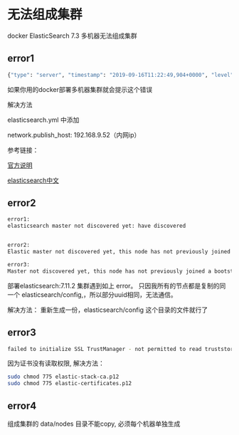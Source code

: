 
# 无法组成集群

docker ElasticSearch 7.3 多机器无法组成集群

## error1

```bash
{"type": "server", "timestamp": "2019-09-16T11:22:49,904+0000", "level": "WARN", "component": "o.e.c.c.ClusterFormationFailureHelper", "cluster.name": "vkb-es-cluster", "node.name": "esnode-003",  "message": "master not discovered yet, this node has not previously joined a bootstrapped (v7+) cluster, and this node must discover master-eligible nodes [esnode-001, esnode-002, esnode-003] to bootstrap a cluster: have discovered [{esnode-003}{J1EaLd4DSA-V_-tBeMCdPw}{xY86nCO1S6eGiTGXtXWNIQ}{172.17.0.2}{172.17.0.2:9300}{dim}{ml.machine_memory=3954184192, xpack.installed=true, ml.max_open_jobs=20}]; discovery will continue using [192.168.9.52:9300, 192.168.9.53:9300, 192.168.9.54:9300, 192.168.9.55:9300] from hosts providers and [{esnode-003}{J1EaLd4DSA-V_-tBeMCdPw}{xY86nCO1S6eGiTGXtXWNIQ}{172.17.0.2}{172.17.0.2:9300}{dim}{ml.machine_memory=3954184192, xpack.installed=true, ml.max_open_jobs=20}] from last-known cluster state; node term 0, last-accepted version 0 in term 0"  }  
```

如果你用的docker部署多机器集群就会提示这个错误

解决方法

elasticsearch.yml 中添加

network.publish\_host: 192.168.9.52（内网ip）

参考链接：

[官方说明](https://www.elastic.co/guide/en/elasticsearch/reference/current/modules-discovery-bootstrap-cluster.html "官方说明")

[elasticsearch中文](https://elasticsearch.cn/question/7877 "elasticsearch中文")

## error2

```bash
error1:
elasticsearch master not discovered yet: have discovered


error2:
Elastic master not discovered yet, this node has not previously joined a bootstrapped (v7+) cluster, and this node must discover master-eligible nodes

error3:
Master not discovered yet, this node has not previously joined a bootstrapped (v7+) cluster
```

部署elasticsearch:7.11.2 集群遇到如上 error。 只因我所有的节点都是复制的同一个 elasticsearch/config,，所以部分uuid相同，无法通信。

解决方法：
重新生成一份，elasticsearch/config 这个目录的文件就行了

## error3

```bash
failed to initialize SSL TrustManager - not permitted to read truststore file
```

因为证书没有读取权限, 解决方法：

```bash
sudo chmod 775 elastic-stack-ca.p12
sudo chmod 775 elastic-certificates.p12

```

## error4

组成集群的 data/nodes 目录不能copy, 必须每个机器单独生成
